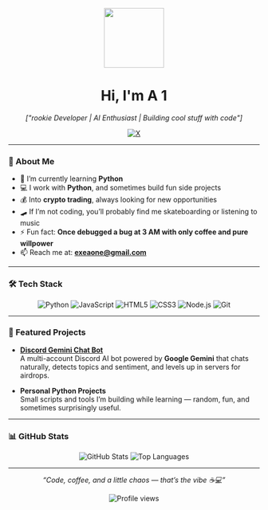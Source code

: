 <p align="center">
  <img src="https://cdn3.emoji.gg/emojis/136857-pepesmoke.gif" width="120">
</p>

<h1 align="center"> Hi, I'm A 1</h1>
<p align="center">
  <em>["rookie Developer | AI Enthusiast | Building cool stuff with code"]</em>
</p>

<p align="center">
  <a href="https://x.com/aone_xyz" target="_blank">
    <img src="https://img.shields.io/badge/X-000000?style=flat-square&logo=x&logoColor=white" alt="X">
  </a>
  </p>

---

### 🚀 About Me
- 🌱 I’m currently learning **Python**  
- 💻 I work with **Python**, and sometimes build fun side projects  
- 💰 Into **crypto trading**, always looking for new opportunities  
- 🛹 If I’m not coding, you’ll probably find me skateboarding or listening to music  
- ⚡ Fun fact: **Once debugged a bug at 3 AM with only coffee and pure willpower**  
- 📫 Reach me at: **exeaone@gmail.com**

---

### 🛠️ Tech Stack
<p align="center">
  <img src="https://img.shields.io/badge/-Python-3776AB?style=flat-square&logo=python&logoColor=white" alt="Python">
  <img src="https://img.shields.io/badge/-JavaScript-F7DF1E?style=flat-square&logo=javascript&logoColor=black" alt="JavaScript">
  <img src="https://img.shields.io/badge/-HTML5-E34F26?style=flat-square&logo=html5&logoColor=white" alt="HTML5">
  <img src="https://img.shields.io/badge/-CSS3-1572B6?style=flat-square&logo=css3&logoColor=white" alt="CSS3">
  <img src="https://img.shields.io/badge/-Node.js-339933?style=flat-square&logo=node.js&logoColor=white" alt="Node.js">
  <img src="https://img.shields.io/badge/-Git-F05032?style=flat-square&logo=git&logoColor=white" alt="Git">
</p>

---

### 🌟 Featured Projects
- **[Discord Gemini Chat Bot](https://github.com/A1XIT/Discord-Ai-Bot)**  
  A multi-account Discord AI bot powered by **Google Gemini** that chats naturally, detects topics and sentiment, and levels up in servers for airdrops.  

- **Personal Python Projects**  
  Small scripts and tools I’m building while learning — random, fun, and sometimes surprisingly useful.  

---

### 📊 GitHub Stats
<p align="center">
  <img src="https://github-readme-stats.vercel.app/api?username=A1XIT&show_icons=true&theme=tokyonight" alt="GitHub Stats">
  <img src="https://github-readme-stats.vercel.app/api/top-langs/?username=A1XIT&layout=compact&theme=tokyonight" alt="Top Languages">
</p>

---

<p align="center">
  <em>“Code, coffee, and a little chaos — that’s the vibe ☕💻”</em>
</p>

<p align="center">
  <img src="https://komarev.com/ghpvc/?username=A1XIT&color=blueviolet" alt="Profile views">
</p>
<!--
**aonexyz/aonexyz** is a ✨ _special_ ✨ repository because its `README.md` (this file) appears on your GitHub profile.

Here are some ideas to get you started:

- 🔭 I’m currently working on ...
- 🌱 I’m currently learning ...
- 👯 I’m looking to collaborate on ...
- 🤔 I’m looking for help with ...
- 💬 Ask me about ...
- 📫 How to reach me: ...
- 😄 Pronouns: ...
- ⚡ Fun fact: ...
-->
